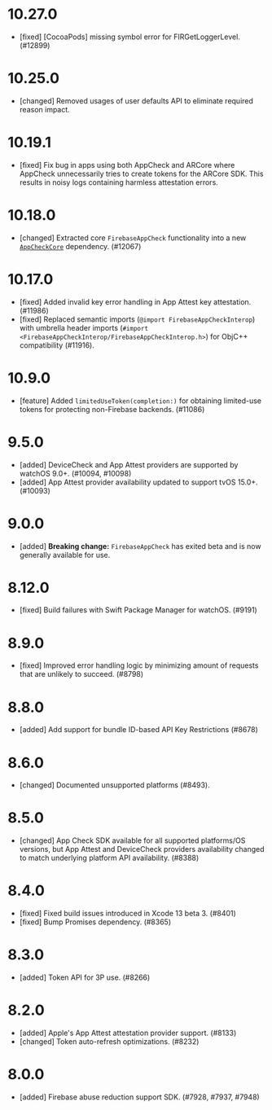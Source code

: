 # 10.27.0
- [fixed] [CocoaPods] missing symbol error for FIRGetLoggerLevel. (#12899)

# 10.25.0
- [changed] Removed usages of user defaults API to eliminate required reason impact.

# 10.19.1
- [fixed] Fix bug in apps using both AppCheck and ARCore where AppCheck
  unnecessarily tries to create tokens for the ARCore SDK. This results in
  noisy logs containing harmless attestation errors.

# 10.18.0
- [changed] Extracted core `FirebaseAppCheck` functionality into a new
  [`AppCheckCore`](https://github.com/google/app-check) dependency. (#12067)

# 10.17.0
- [fixed] Added invalid key error handling in App Attest key attestation. (#11986)
- [fixed] Replaced semantic imports (`@import FirebaseAppCheckInterop`) with umbrella header imports
  (`#import <FirebaseAppCheckInterop/FirebaseAppCheckInterop.h>`) for ObjC++ compatibility (#11916).

# 10.9.0
- [feature] Added `limitedUseToken(completion:)` for obtaining limited-use tokens for
  protecting non-Firebase backends. (#11086)

# 9.5.0
- [added] DeviceCheck and App Attest providers are supported by watchOS 9.0+. (#10094, #10098)
- [added] App Attest provider availability updated to support tvOS 15.0+. (#10093)

# 9.0.0
- [added] **Breaking change:** `FirebaseAppCheck` has exited beta and is now
  generally available for use.

# 8.12.0
- [fixed] Build failures with Swift Package Manager for watchOS. (#9191)

# 8.9.0
- [fixed] Improved error handling logic by minimizing amount of requests that are unlikely to succeed. (#8798)

# 8.8.0
- [added] Add support for bundle ID-based API Key Restrictions (#8678)

# 8.6.0
- [changed] Documented unsupported platforms (#8493).

# 8.5.0
- [changed] App Check SDK available for all supported platforms/OS versions, but App Attest and
DeviceCheck providers availability changed to match underlying platform API availability. (#8388)

# 8.4.0
- [fixed] Fixed build issues introduced in Xcode 13 beta 3. (#8401)
- [fixed] Bump Promises dependency. (#8365)

# 8.3.0
- [added] Token API for 3P use. (#8266)

# 8.2.0
- [added] Apple's App Attest attestation provider support. (#8133)
- [changed] Token auto-refresh optimizations. (#8232)

# 8.0.0
- [added] Firebase abuse reduction support SDK. (#7928, #7937, #7948)
